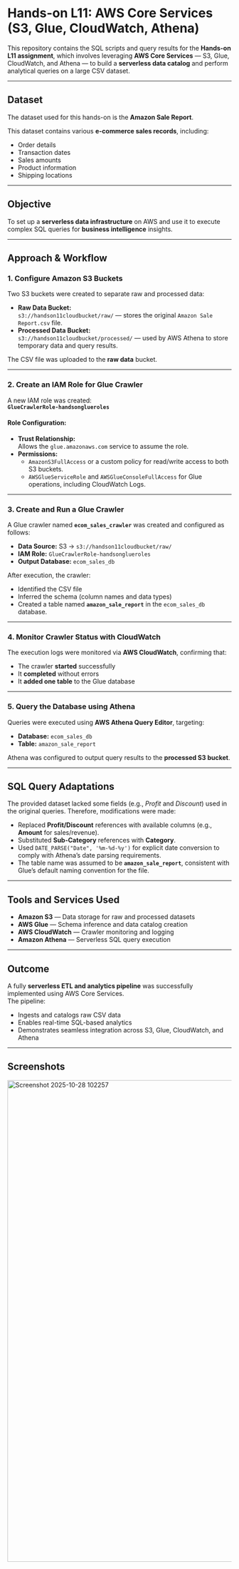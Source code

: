 # Hands-on L11: AWS Core Services (S3, Glue, CloudWatch, Athena)

This repository contains the SQL scripts and query results for the **Hands-on L11 assignment**, which involves leveraging **AWS Core Services** — S3, Glue, CloudWatch, and Athena — to build a **serverless data catalog** and perform analytical queries on a large CSV dataset.

---

## Dataset

The dataset used for this hands-on is the **Amazon Sale Report**.  

This dataset contains various **e-commerce sales records**, including:
- Order details  
- Transaction dates  
- Sales amounts  
- Product information  
- Shipping locations  

---

## Objective

To set up a **serverless data infrastructure** on AWS and use it to execute complex SQL queries for **business intelligence** insights.

---

## Approach & Workflow

### **1. Configure Amazon S3 Buckets**
Two S3 buckets were created to separate raw and processed data:

- **Raw Data Bucket:**  
  `s3://handson11cloudbucket/raw/` — stores the original `Amazon Sale Report.csv` file.  
- **Processed Data Bucket:**  
  `s3://handson11cloudbucket/processed/` — used by AWS Athena to store temporary data and query results.

The CSV file was uploaded to the **raw data** bucket.

---

### **2. Create an IAM Role for Glue Crawler**

A new IAM role was created:  
**`GlueCrawlerRole-handsonglueroles`**

#### Role Configuration:
- **Trust Relationship:**  
  Allows the `glue.amazonaws.com` service to assume the role.
- **Permissions:**  
  - `AmazonS3FullAccess` or a custom policy for read/write access to both S3 buckets.  
  - `AWSGlueServiceRole` and `AWSGlueConsoleFullAccess` for Glue operations, including CloudWatch Logs.

---

### **3. Create and Run a Glue Crawler**

A Glue crawler named **`ecom_sales_crawler`** was created and configured as follows:

- **Data Source:** S3 → `s3://handson11cloudbucket/raw/`  
- **IAM Role:** `GlueCrawlerRole-handsonglueroles`  
- **Output Database:** `ecom_sales_db`

After execution, the crawler:
- Identified the CSV file  
- Inferred the schema (column names and data types)  
- Created a table named **`amazon_sale_report`** in the `ecom_sales_db` database.

---

### **4. Monitor Crawler Status with CloudWatch**

The execution logs were monitored via **AWS CloudWatch**, confirming that:
- The crawler **started** successfully  
- It **completed** without errors  
- It **added one table** to the Glue database  

---

### **5. Query the Database using Athena**

Queries were executed using **AWS Athena Query Editor**, targeting:
- **Database:** `ecom_sales_db`
- **Table:** `amazon_sale_report`

Athena was configured to output query results to the **processed S3 bucket**.

---

## SQL Query Adaptations

The provided dataset lacked some fields (e.g., *Profit* and *Discount*) used in the original queries. Therefore, modifications were made:

- Replaced **Profit/Discount** references with available columns (e.g., **Amount** for sales/revenue).  
- Substituted **Sub-Category** references with **Category**.  
- Used `DATE_PARSE("Date", '%m-%d-%y')` for explicit date conversion to comply with Athena’s date parsing requirements.  
- The table name was assumed to be **`amazon_sale_report`**, consistent with Glue’s default naming convention for the file.

---

## Tools and Services Used

- **Amazon S3** — Data storage for raw and processed datasets  
- **AWS Glue** — Schema inference and data catalog creation  
- **AWS CloudWatch** — Crawler monitoring and logging  
- **Amazon Athena** — Serverless SQL query execution  

---

## Outcome

A fully **serverless ETL and analytics pipeline** was successfully implemented using AWS Core Services.  
The pipeline:
- Ingests and catalogs raw CSV data  
- Enables real-time SQL-based analytics  
- Demonstrates seamless integration across S3, Glue, CloudWatch, and Athena  

---

## Screenshots
<img width="1920" height="1080" alt="Screenshot 2025-10-28 102257" src="https://github.com/user-attachments/assets/b2fe3d74-ad42-4786-9d7c-22ec32556196" />

